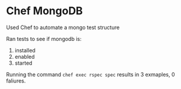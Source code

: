 # Chef MongoDB

Used Chef to automate a mongo test structure

Ran tests to see if mongodb is:

1. installed
2. enabled
3. started

Running the command `chef exec rspec spec` results in 3 exmaples, 0 faliures.
